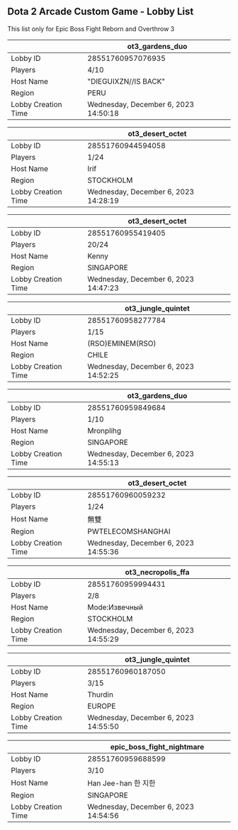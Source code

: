 ## Dota 2 Arcade Custom Game - Lobby List

This list only for Epic Boss Fight Reborn and Overthrow 3

|  | ot3_gardens_duo |
| ------ | ------ |
| Lobby ID | 28551760957076935 |
| Players | 4/10 |
| Host Name | "DIEGUIXZN//IS BACK" |
| Region | PERU |
| Lobby Creation Time | Wednesday, December 6, 2023 14:50:18 |


|  | ot3_desert_octet |
| ------ | ------ |
| Lobby ID | 28551760944594058 |
| Players | 1/24 |
| Host Name | Irif |
| Region | STOCKHOLM |
| Lobby Creation Time | Wednesday, December 6, 2023 14:28:19 |


|  | ot3_desert_octet |
| ------ | ------ |
| Lobby ID | 28551760955419405 |
| Players | 20/24 |
| Host Name | Kenny |
| Region | SINGAPORE |
| Lobby Creation Time | Wednesday, December 6, 2023 14:47:23 |


|  | ot3_jungle_quintet |
| ------ | ------ |
| Lobby ID | 28551760958277784 |
| Players | 1/15 |
| Host Name | (RSO)EMINEM(RSO) |
| Region | CHILE |
| Lobby Creation Time | Wednesday, December 6, 2023 14:52:25 |


|  | ot3_gardens_duo |
| ------ | ------ |
| Lobby ID | 28551760959849684 |
| Players | 1/10 |
| Host Name | Mronplihg |
| Region | SINGAPORE |
| Lobby Creation Time | Wednesday, December 6, 2023 14:55:13 |


|  | ot3_desert_octet |
| ------ | ------ |
| Lobby ID | 28551760960059232 |
| Players | 1/24 |
| Host Name | 無雙 |
| Region | PWTELECOMSHANGHAI |
| Lobby Creation Time | Wednesday, December 6, 2023 14:55:36 |


|  | ot3_necropolis_ffa |
| ------ | ------ |
| Lobby ID | 28551760959994431 |
| Players | 2/8 |
| Host Name | Mode:Извечный |
| Region | STOCKHOLM |
| Lobby Creation Time | Wednesday, December 6, 2023 14:55:29 |


|  | ot3_jungle_quintet |
| ------ | ------ |
| Lobby ID | 28551760960187050 |
| Players | 3/15 |
| Host Name | Thurdin |
| Region | EUROPE |
| Lobby Creation Time | Wednesday, December 6, 2023 14:55:50 |


|  | epic_boss_fight_nightmare |
| ------ | ------ |
| Lobby ID | 28551760959688599 |
| Players | 3/10 |
| Host Name | Han Jee-han  한 지한 |
| Region | SINGAPORE |
| Lobby Creation Time | Wednesday, December 6, 2023 14:54:56 |


